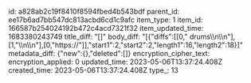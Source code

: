 id: a828ab2c19f8410f8594fbed4b543bdf
parent_id: ee17b6ad7bb547dc813acbd6cd1c9afc
item_type: 1
item_id: 166587b254024192b472c4acd7321f32
item_updated_time: 1683380243749
title_diff: "[]"
body_diff: "[{\"diffs\":[[0,\" drums\\\n\\\n\"],[1,\"\\\n\\\n\"],[0,\"https://\"]],\"start1\":2,\"start2\":2,\"length1\":16,\"length2\":18}]"
metadata_diff: {"new":{},"deleted":[]}
encryption_cipher_text: 
encryption_applied: 0
updated_time: 2023-05-06T13:37:24.408Z
created_time: 2023-05-06T13:37:24.408Z
type_: 13